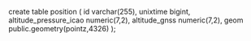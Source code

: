 create table position (
	id varchar(255),
	unixtime bigint,
	altitude_pressure_icao numeric(7,2),
	altitude_gnss numeric(7,2),
	geom public.geometry(pointz,4326)
);
